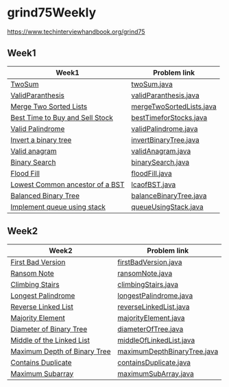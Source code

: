 # grind75Weekly
https://www.techinterviewhandbook.org/grind75

## Week1

| Week1                                                                                                            | Problem link                                                                     |
|------------------------------------------------------------------------------------------------------------------|----------------------------------------------------------------------------------|
| [TwoSum](https://leetcode.com/problems/two-sum/)                                                                 | [twoSum.java](src%2Fmain%2Fjava%2Fweek1%2FtwoSum.java)                           |
| [ValidParanthesis](https://leetcode.com/problems/valid-parentheses/)                                             | [validParanthesis.java](src%2Fmain%2Fjava%2Fweek1%2FvalidParanthesis.java)       |
| [Merge Two Sorted Lists](https://leetcode.com/problems/merge-two-sorted-lists/)                                  | [mergeTwoSortedLists.java](src%2Fmain%2Fjava%2Fweek1%2FmergeTwoSortedLists.java) |
| [Best Time to Buy and Sell Stock](https://leetcode.com/problems/best-time-to-buy-and-sell-stock/description/)    | [bestTimeforStocks.java](src%2Fmain%2Fjava%2Fweek1%2FbestTimeforStocks.java)     |
| [Valid Palindrome](https://leetcode.com/problems/valid-palindrome/)                                              | [validPalindrome.java](src%2Fmain%2Fjava%2Fweek1%2FvalidPalindrome.java)         |
| [Invert a binary tree](https://leetcode.com/problems/invert-binary-tree/)                                        | [invertBinaryTree.java](src%2Fmain%2Fjava%2Fweek1%2FinvertBinaryTree.java)       |
| [Valid anagram](https://leetcode.com/problems/valid-anagram/)                                                    | [validAnagram.java](src%2Fmain%2Fjava%2Fweek1%2FvalidAnagram.java)               |
| [Binary Search](https://leetcode.com/problems/binary-search/)                                                    | [binarySearch.java](src%2Fmain%2Fjava%2Fweek1%2FbinarySearch.java)               |
| [Flood Fill](https://leetcode.com/problems/flood-fill/)                                                          | [floodFill.java](src%2Fmain%2Fjava%2Fweek1%2FfloodFill.java)                     |
| [Lowest Common ancestor of a BST](https://leetcode.com/problems/lowest-common-ancestor-of-a-binary-search-tree/) | [lcaofBST.java](src%2Fmain%2Fjava%2Fweek1%2FlcaofBST.java)                       |
| [Balanced Binary Tree](https://leetcode.com/problems/balanced-binary-tree/)                                      | [balanceBinaryTree.java](src%2Fmain%2Fjava%2Fweek1%2FbalanceBinaryTree.java)     |
| [Implement queue using stack ](https://leetcode.com/problems/implement-queue-using-stacks/)                      | [queueUsingStack.java](src%2Fmain%2Fjava%2Fweek1%2FqueueUsingStack.java)         |

## Week2

| Week2                                                                                                   | Problem link                                                                           |
|---------------------------------------------------------------------------------------------------------|----------------------------------------------------------------------------------------|
| [First Bad Version](https://leetcode.com/problems/first-bad-version/)                                   | [firstBadVersion.java](src%2Fmain%2Fjava%2Fweek2%2FfirstBadVersion.java)               |
| [Ransom Note](https://leetcode.com/problems/ransom-note/)                                               | [ransomNote.java](src%2Fmain%2Fjava%2Fweek2%2FransomNote.java)                         |
| [Climbing Stairs](https://leetcode.com/problems/climbing-stairs/)                                       | [climbingStairs.java](src%2Fmain%2Fjava%2Fweek2%2FclimbingStairs.java)                 |
| [Longest Palindrome ](https://leetcode.com/problems/longest-palindrome/description/)                    | [longestPalindrome.java](src%2Fmain%2Fjava%2Fweek2%2FlongestPalindrome.java)           | 
| [Reverse Linked List](https://leetcode.com/problems/reverse-linked-list/description/)                   | [reverseLinkedList.java](src%2Fmain%2Fjava%2Fweek2%2FreverseLinkedList.java)           |
| [Majority Element](https://leetcode.com/problems/majority-element/description/)                         | [majorityElement.java](src%2Fmain%2Fjava%2Fweek2%2FmajorityElement.java)               |
| [Diameter of Binary Tree](https://leetcode.com/problems/diameter-of-binary-tree/description/)           | [diameterOfTree.java](src%2Fmain%2Fjava%2Fweek2%2FdiameterOfTree.java)                 |
| [Middle of the Linked List](https://leetcode.com/problems/middle-of-the-linked-list/description/)       | [middleOfLinkedList.java](src%2Fmain%2Fjava%2Fweek2%2FmiddleOfLinkedList.java)         |
| [Maximum Depth of Binary Tree](https://leetcode.com/problems/maximum-depth-of-binary-tree/description/) | [maximumDepthBinaryTree.java](src%2Fmain%2Fjava%2Fweek2%2FmaximumDepthBinaryTree.java) |
| [Contains Duplicate](https://leetcode.com/problems/contains-duplicate/description/)                     | [containsDuplicate.java](src%2Fmain%2Fjava%2Fweek2%2FcontainsDuplicate.java)           |
| [Maximum Subarray](https://leetcode.com/problems/maximum-subarray/description/)                         | [maximumSubArray.java](src%2Fmain%2Fjava%2Fweek2%2FmaximumSubArray.java)               |
